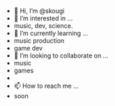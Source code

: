 - 👋 Hi, I’m @skougi
- 👀 I’m interested in ...
- music, dev, science. 
- 🌱 I’m currently learning ...
- music production
- game dev
- 💞️ I’m looking to collaborate on ...
- music
- games
- 
- 📫 How to reach me ...
- soon

<!---
skougi/skougi is a ✨ special ✨ repository because its `README.md` (this file) appears on your GitHub profile.
You can click the Preview link to take a look at your changes.
--->
